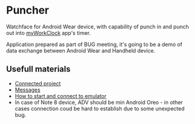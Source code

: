 Puncher
=================

Watchface for Android Wear device, with capability of punch in and punch out into [myWorkClock][0] app's timer.

Application prepared as part of BUG meeting, it's going to be a demo of data exchange between Android Wear and Handheld device.

[0]: https://play.google.com/store/apps/details?id=sp.app.myWorkClock&hl=pl

Usefull materials
-----------------------

* [Connected project](https://github.com/sratatata/android-DataLayer)
* [Messages](https://developer.android.com/training/wearables/data-layer/messages.html)
* [How to start and connect to emulator](https://developer.android.com/training/wearables/apps/creating.html)
* In case of Note 8 device, ADV should be min Android Oreo - in other cases connection coud be hard to establish due to some unexpected bug.

